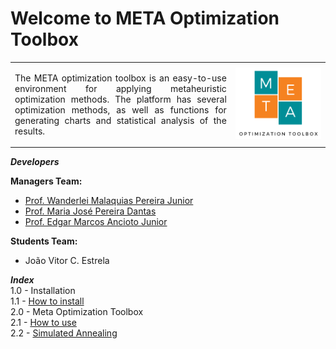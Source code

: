 <h1>Welcome to META Optimization Toolbox</h1>

<table>
<tr>
<td style="width:70%;"><p align="justify">The META optimization toolbox is an easy-to-use environment for applying metaheuristic optimization methods. The platform has several optimization methods, as well as functions for generating charts and statistical analysis of the results.</p></td>
<td style="width:30%;"><img src="META_LOGO.png"/></td>  
</tr>
</table>  

_**Developers**_  

**Managers Team:**   
- [Prof. Wanderlei Malaquias Pereira Junior](http://lattes.cnpq.br/2268506213083114)  
- [Prof. Maria José Pereira Dantas](http://lattes.cnpq.br/5115002204148904)  
- [Prof. Edgar Marcos Ancioto Junior](http://lattes.cnpq.br/7117015785768463)  

**Students Team:**    
- João Vitor C. Estrela     

_**Index**_  
1.0 - Installation  
1.1 - [How to install](https://wmpjrufg.github.io/META_TOOLBOX/CAP_1-1.html)  
2.0 - Meta Optimization Toolbox   
2.1 - [How to use](https://wmpjrufg.github.io/META_TOOLBOX/CAP_2-1.html)  
2.2 - [Simulated Annealing](https://wmpjrufg.github.io/META_TOOLBOX/CAP_2-2.html)   

